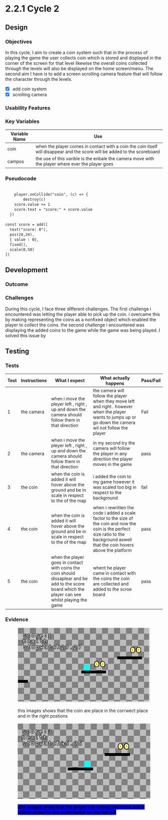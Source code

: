 # 2.2.1 Cycle 2

##

## Design

### Objectives

In this cycle, I aim to create a coin system such that in the process of playing the game the user collects coin which is stored and displayed in the corner of the screen for that level likewise the overall coins collected through the levels will also be displayed on the home screen/menu. The second aim I have is to add a screen scrolling camera feature that will follow the character through the levels. &#x20;

* [x] add coin system&#x20;
* [x] scrolling camera&#x20;

### Usability Features

&#x20;&#x20;

### Key Variables

| Variable Name | Use                                                                                                                          |
| ------------- | ---------------------------------------------------------------------------------------------------------------------------- |
| coin          | when the player comes in contact with a  coin the coin itself will disappear and the score  will be added to the scoreboard  |
|  campos       | the use of this varible  is the enbale the camera move with the player where ever the player goes                            |

### Pseudocode

```

	player.onCollide("coin", (c) => {
		destroy(c)
    score.value += 1
    score.text = "score:" + score.value
  })

const score = add([
  text("score: 0"),
  pos(24,24),
  { value : 0},
  fixed(),
  scale(0.50)
])

```

## Development

### Outcome

### Challenges

During this cycle, I face three different challenges. The first challenge i encountered was letting the player able to pick up the coin. i overcame this by making representing the coins as a nonfixed object which enabled the player to collect the coins. the second challenge i encountered was displaying the added coins to the game while the game was being played. I solved this issue by&#x20;

## Testing



### Tests

| Test | Instructions | What I expect                                                                                                                                         | What actually happens                                                                                                                                                                   | Pass/Fail |
| ---- | ------------ | ----------------------------------------------------------------------------------------------------------------------------------------------------- | --------------------------------------------------------------------------------------------------------------------------------------------------------------------------------------- | --------- |
| 1    | the camera   | when i move the pleyer left , right , up and down the camera should follow them in that direction                                                     | the camera will follow the player when they move left and right . however when the player wants to jumps up or go down the camera wil not follow the player                             | Fail      |
| 2    | the camera   | when i move the pleyer left , right , up and down the camera should follow them in that direction                                                     | in my second try the camera will follow the player in any direction the player moves in the game                                                                                        | pass      |
| 3    | the coin     | when the coin is added it will hover  above the ground and be in scale in respect to the of the map                                                   | i added the coin to my game however it was scaled too big in respect to the background                                                                                                  | fail      |
| 4    | the coin     | when the coin is added it will hover  above the ground and be in scale in respect to the of the map                                                   | when i rewritten the code i added a  scale factor to the size of the coin and now the coin is the perfect size ratio to the background aswell that  the coin hovers above the platform  | pass      |
| 5    | the coin     | when the player goes in contact with coins the coin should dissaplear and be add to the score board which the player can see whilst playing the game  | whent he player came in contact with the coins the coin are collected and added to the scroe board                                                                                      | pass      |

### Evidence



<figure><img src="../.gitbook/assets/image (4).png" alt=""><figcaption><p>this images shows that the coin are place in the corrwect place and in the right postions </p></figcaption></figure>

<figure><img src="../.gitbook/assets/image (2).png" alt=""><figcaption><p><mark style="background-color:blue;"><strong>this images show that the player can collect the coins and it will be added to the score board on the top left</strong></mark> </p></figcaption></figure>
